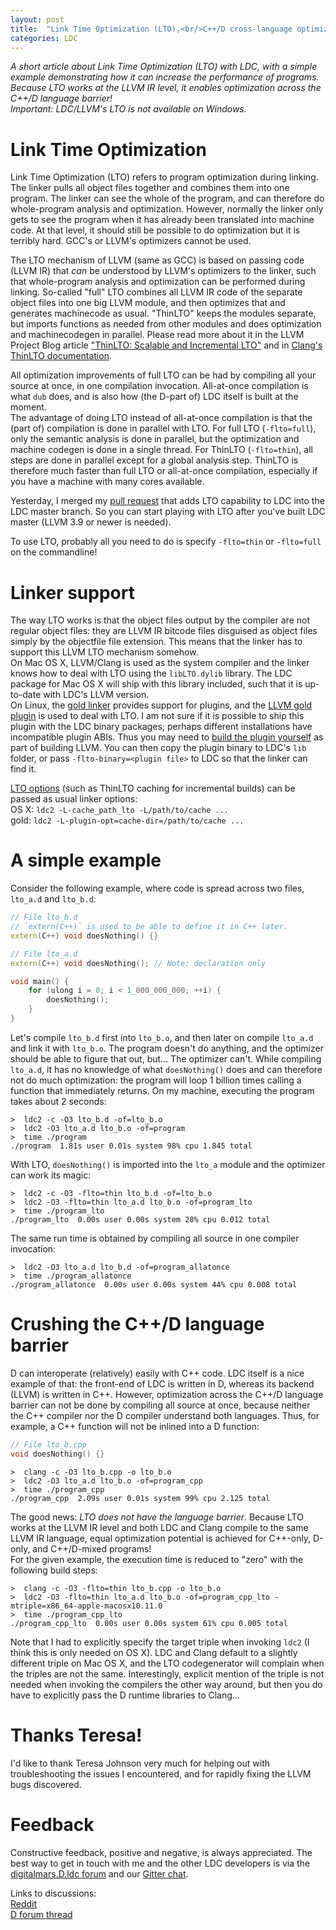 ```yaml
---
layout: post
title:  "Link Time Optimization (LTO),<br/>C++/D cross-language optimization"
categories: LDC
---
```


_A short article about Link Time Optimization (LTO) with LDC, with a simple example demonstrating how it can increase the performance of programs. Because LTO works at the LLVM IR level, it enables optimization across the C++/D language barrier!  
Important: LDC/LLVM's LTO is not available on Windows._

# Link Time Optimization

Link Time Optimization (LTO) refers to program optimization during linking. The linker pulls all object files together and combines them into one program. The linker can see the whole of the program, and can therefore do whole-program analysis and optimization. However, normally the linker only gets to see the program when it has already been translated into machine code. At that level, it should still be possible to do optimization but it is terribly hard. GCC's or LLVM's optimizers cannot be used.

The LTO mechanism of LLVM (same as GCC) is based on passing code (LLVM IR) that _can_ be understood by LLVM's optimizers to the linker, such that whole-program analysis and optimization can be performed during linking. So-called "full" LTO combines all LLVM IR code of the separate object files into one big LLVM module, and then optimizes that and generates machinecode as usual. "ThinLTO" keeps the modules separate, but imports functions as needed from other modules and does optimization and machinecodegen in parallel. Please read more about it in the LLVM Project Blog article ["ThinLTO: Scalable and Incremental LTO"](http://blog.llvm.org/2016/06/thinlto-scalable-and-incremental-lto.html) and in [Clang's ThinLTO documentation](http://clang.llvm.org/docs/ThinLTO.html).

All optimization improvements of full LTO can be had by compiling all your source at once, in one compilation invocation. All-at-once compilation is what `dub` does, and is also how (the D-part of) LDC itself is built at the moment.  
The advantage of doing LTO instead of all-at-once compilation is that the (part of) compilation is done in parallel with LTO. For full LTO (`-flto=full`), only the semantic analysis is done in parallel, but the optimization and machine codegen is done in a single thread. For ThinLTO (`-flto=thin`), all steps are done in parallel except for a global analysis step. ThinLTO is therefore much faster than full LTO or all-at-once compilation, especially if you have a machine with many cores available.

Yesterday, I merged my [pull request](https://github.com/ldc-developers/ldc/pull/1840) that adds LTO capability to LDC into the LDC master branch. So you can start playing with LTO after you've built LDC master (LLVM 3.9 or newer is needed).

To use LTO, probably all you need to do is specify `-flto=thin` or `-flto=full` on the commandline!

# Linker support

The way LTO works is that the object files output by the compiler are not regular object files: they are LLVM IR bitcode files disguised as object files simply by the objectfile file extension. This means that the linker has to support this LLVM LTO mechanism somehow.  
On Mac OS X, LLVM/Clang is used as the system compiler and the linker knows how to deal with LTO using the `libLTO.dylib` library. The LDC package for Mac OS X will ship with this library included, such that it is up-to-date with LDC's LLVM version.  
On Linux, the [gold linker](https://sourceware.org/binutils/) provides support for plugins, and the [LLVM gold plugin](http://llvm.org/docs/GoldPlugin.html) is used to deal with LTO. I am not sure if it is possible to ship this plugin with the LDC binary packages; perhaps different installations have incompatible plugin ABIs. Thus you may need to [build the plugin yourself](http://llvm.org/docs/GoldPlugin.html#lto-how-to-build) as part of building LLVM. You can then copy the plugin binary to LDC's `lib` folder, or pass `-flto-binary=<plugin file>` to LDC so that the linker can find it.

[LTO options](http://clang.llvm.org/docs/ThinLTO.html#usage) (such as ThinLTO caching for incremental builds) can be passed as usual linker options:  
OS X: `ldc2 -L-cache_path_lto -L/path/to/cache ...`  
gold: `ldc2 -L-plugin-opt=cache-dir=/path/to/cache ...`

# A simple example

Consider the following example, where code is spread across two files, `lto_a.d` and `lto_b.d`:

```cpp
// File lto_b.d
// `extern(C++)` is used to be able to define it in C++ later.
extern(C++) void doesNothing() {}
```

```cpp
// File lto_a.d
extern(C++) void doesNothing(); // Note: declaration only

void main() {
    for (ulong i = 0; i < 1_000_000_000; ++i) {
        doesNothing();
    }
}
```

Let's compile `lto_b.d` first into `lto_b.o`, and then later on compile `lto_a.d` and link it with `lto_b.o`. The program doesn't do anything, and the optimizer should be able to figure that out, but... The optimizer can't. While compiling `lto_a.d`, it has no knowledge of what `doesNothing()` does and can therefore not do much optimization: the program will loop 1 billion times calling a function that immediately returns. On my machine, executing the program takes about 2 seconds:

```
>  ldc2 -c -O3 lto_b.d -of=lto_b.o
>  ldc2 -O3 lto_a.d lto_b.o -of=program
>  time ./program
./program  1.81s user 0.01s system 98% cpu 1.845 total
```

With LTO, `doesNothing()` is imported into the `lto_a` module and the optimizer can work its magic:

```
>  ldc2 -c -O3 -flto=thin lto_b.d -of=lto_b.o
>  ldc2 -O3 -flto=thin lto_a.d lto_b.o -of=program_lto
>  time ./program_lto
./program_lto  0.00s user 0.00s system 28% cpu 0.012 total
```

The same run time is obtained by compiling all source in one compiler invocation:

```
>  ldc2 -O3 lto_a.d lto_b.d -of=program_allatonce
>  time ./program_allatonce
./program_allatonce  0.00s user 0.00s system 44% cpu 0.008 total
```

# Crushing the C++/D language barrier

D can interoperate (relatively) easily with C++ code. LDC itself is a nice example of that: the front-end of LDC is written in D, whereas its backend (LLVM) is written in C++. However, optimization across the C++/D language barrier can not be done by compiling all source at once, because neither the C++ compiler nor the D compiler understand both languages. Thus, for example, a C++ function will not be inlined into a D function:

```cpp
// File lto_b.cpp
void doesNothing() {}
```

```
>  clang -c -O3 lto_b.cpp -o lto_b.o
>  ldc2 -O3 lto_a.d lto_b.o -of=program_cpp
>  time ./program_cpp
./program_cpp  2.09s user 0.01s system 99% cpu 2.125 total
```

The good news: _LTO does not have the language barrier_. Because LTO works at the LLVM IR level and both LDC and Clang compile to the same LLVM IR language, equal optimization potential is achieved for C++-only, D-only, and C++/D-mixed programs!  
For the given example, the execution time is reduced to "zero" with the following build steps:  

```
>  clang -c -O3 -flto=thin lto_b.cpp -o lto_b.o
>  ldc2 -O3 -flto=thin lto_a.d lto_b.o -of=program_cpp_lto -mtriple=x86_64-apple-macosx10.11.0
>  time ./program_cpp_lto
./program_cpp_lto  0.00s user 0.00s system 61% cpu 0.005 total
```

Note that I had to explicitly specify the target triple when invoking `ldc2` (I think this is only needed on OS X). LDC and Clang default to a slightly different triple on Mac OS X, and the LTO codegenerator will complain when the triples are not the same. Interestingly, explicit mention of the triple is not needed when invoking the compilers the other way around, but then you do have to explicitly pass the D runtime libraries to Clang...

# Thanks Teresa!

I'd like to thank Teresa Johnson very much for helping out with troubleshooting the issues I encountered, and for rapidly fixing the LLVM bugs discovered.

# Feedback

Constructive feedback, positive and negative, is always appreciated. The best way to get in touch with me and the other LDC developers is via the [digitalmars.D.ldc forum](https://forum.dlang.org/group/digitalmars.D.ldc) and our [Gitter chat](https://gitter.im/ldc-developers/main).

Links to discussions:  
[Reddit](https://www.reddit.com/r/programming/comments/5c8p58/link_time_optimization_cd_crosslanguage/)  
[D forum thread](https://forum.dlang.org/post/edzoqcprdqtewqqaabge@forum.dlang.org)
